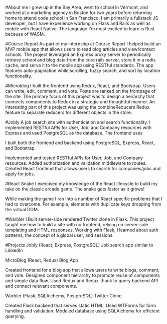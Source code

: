 #About me
I grew up in the Bay Area, went to school in Vermont, and worked at a marketing agency in Boston for two years before returning home to attend code school in San Francisco. I am primarily a fullstack JS developer, but I have experience working on Flask and Rails as well as mobile with React Native. The language I'm most excited to learn is Rust because of WASM.

<!--After growing up in Berkeley I spent six years living in Burlington (Vermont), Buenos Aires, Dublin, and Boston. I'm also very excited to have recently obtained Irish citizenship. Since leaving my job in Boston I have taken every opportunity to become a software engineer from moving back home to Berkeley to spending long days learning the technologies that inspire me. I hope to use everything that I have learned along my path to contribute to a codebase that can change the world we live in for the better.
-->
#Course Report
As part of my internship at Course Report I helped build an MVP mobile app that allows users to read blog articles and view/contact schools. The project leveraged an Express proxy server to periodically retrieve school and blog data from the core rails server, store it in a redis cache, and serve it to the mobile app using RESTful standards. The app features auto-pagination while scrolling, fuzzy search, and sort by location functionality.


#Microblog
I built the frontend using Redux, React, and Bootstrap. Users can write, edit, comment, and vote. Posts are ranked on the frontpage of the site. The primary focus of this project was to design a heirarchy that connects components to Redux in a strategic and thoughtful manner. An interesting part of this project was using the combineReducers Redux feature to separate reducers for different objects in the store.

#Jobly
A job search site with authentication and search functionality. I implemented RESTful APIs for User, Job, and Company resources with Express and used PostgreSQL as the database. The frontend uses 

I built both the frontend and backend using PostgreSQL, Express, React, and Bootstrap.

Implemented and tested RESTful APIs for User, Job, and Company resources. Added authorization and validation middleware to routes. Created React frontend that allows users to search for companies/jobs and apply for jobs.

#React Snake
I exercised my knowledge of the React lifecycle to build my take on the classic arcade game. The snake gets faster as it grows!

While making the game I ran into a number of React specific problems that I had to overcome. For example, elements with duplicate keys dropping from the virtual DOM. 

#Warbler
I Built server-side rendered Twitter clone in Flask. This project taught me how to build a site with no frontend, relying on server-side templating and HTML responses. Working with Flask, I learned about auth patterns, the concept of a global user, and sessions.

#Projects
Jobly (React,  Express, PostgreSQL)
Job search app similar to LinkedIn



MicroBlog (React, Redux)
Blog App

Created frontend for a blog app that allows users to write blogs, comment, and vote.
Designed component hierarchy to promote reuse of components and simple data flow.
Used Redux and Redux-thunk to query backend API and connect relevant components.

Warbler (Flask, SQLAlchemy, PostgreSQL)
Twitter Clone

Created Flask backend that serves static HTML.
Used WTForms for form handling and validation.
Modeled database using SQLAlchemy for efficient querying.




